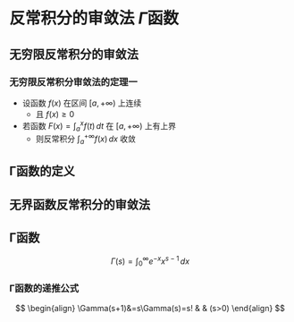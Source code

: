 # 反常积分的审敛法 $\Gamma$函数

## 无穷限反常积分的审敛法

### 无穷限反常积分审敛法的定理一

- 设函数 $f(x)$ 在区间 $[a, +\infty)$ 上连续
	- 且 $f(x) \geq 0$
- 若函数 $F(x) = \int_{a}^{x} f(t) \, dt$ 在 $[a, +\infty)$ 上有上界
	- 则反常积分 $\int_{a}^{+\infty} f(x) \, dx$ 收敛

## Γ函数的定义

## 无界函数反常积分的审敛法



## Γ函数

$$
\Gamma(s)=\int _{0}^{\infty}e^{-x}x^{s-1} \, dx 
$$

### Γ函数的递推公式

$$
\begin{align}
\Gamma(s+1)&=s\Gamma(s)=s!  & & (s>0)
\end{align}
$$
